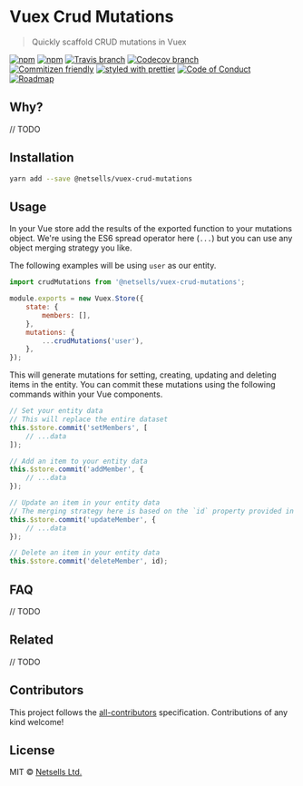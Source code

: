 # Vuex Crud Mutations

> Quickly scaffold CRUD mutations in Vuex

[![npm](https://img.shields.io/npm/v/@netsells/vuex-crud-mutations.svg?style=flat-square)](https://www.npmjs.com/package/@netsells/vuex-crud-mutations)
[![npm](https://img.shields.io/npm/dt/@netsells/vuex-crud-mutations.svg?style=flat-square)](https://npm-stat.com/charts.html?package=@netsells/vuex-crud-mutations&from=2016-04-01)
[![Travis branch](https://img.shields.io/travis/netsells/vuex-crud-mutations/master.svg?style=flat-square)](https://travis-ci.org/githubUsername/@netsells/vuex-crud-mutations)
[![Codecov branch](https://img.shields.io/codecov/c/github/netsells/vuex-crud-mutations/master.svg?style=flat-square)](https://codecov.io/github/netsells/vuex-crud-mutations)
<br />
[![Commitizen friendly](https://img.shields.io/badge/commitizen-friendly-brightgreen.svg?style=flat-square)](http://commitizen.github.io/cz-cli/)
[![styled with prettier](https://img.shields.io/badge/styled_with-prettier-ff69b4.svg?style=flat-square)](https://github.com/prettier/prettier)
[![Code of Conduct](https://img.shields.io/badge/code%20of-conduct-ff69b4.svg?style=flat-square)](./other/code_of_conduct.md)
[![Roadmap](https://img.shields.io/badge/%F0%9F%93%94-roadmap-CD9523.svg?style=flat-square)](./other/roadmap.md)

## Why?

// TODO

## Installation

```sh 
yarn add --save @netsells/vuex-crud-mutations
```

## Usage

In your Vue store add the results of the exported function to your mutations object. We're using the ES6 spread operator here (`...`) but you can use any object merging strategy you like. 

The following examples will be using `user` as our entity. 

```js
import crudMutations from '@netsells/vuex-crud-mutations';

module.exports = new Vuex.Store({
    state: {
        members: [],
    },
    mutations: {
        ...crudMutations('user'),
    },
});
```

This will generate mutations for setting, creating, updating and deleting items in the entity. You can commit these mutations using the following commands within your Vue components.

```js
// Set your entity data
// This will replace the entire dataset
this.$store.commit('setMembers', [
    // ...data
]);

// Add an item to your entity data
this.$store.commit('addMember', {
    // ...data
});

// Update an item in your entity data
// The merging strategy here is based on the `id` property provided in the data object
this.$store.commit('updateMember', {
    // ...data
});

// Delete an item in your entity data
this.$store.commit('deleteMember', id);
```

## FAQ

// TODO

## Related

// TODO

## Contributors

<!-- ALL-CONTRIBUTORS-LIST: START - Do not remove or modify this section -->
<!-- ALL-CONTRIBUTORS-LIST:END -->

This project follows the [all-contributors](https://github.com/kentcdodds/all-contributors) specification. Contributions of any kind welcome!

## License

MIT &copy; [Netsells Ltd.](http://netsells.co.uk)
